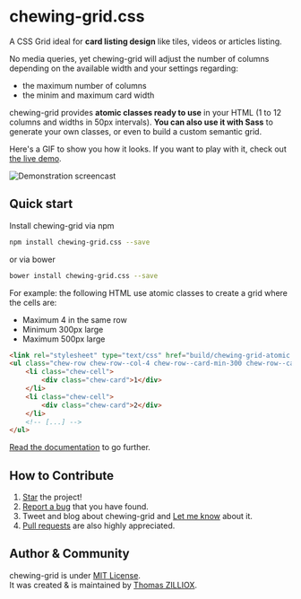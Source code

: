 chewing-grid.css
======

A CSS Grid ideal for **card listing design** like tiles, videos or articles listing.

No media queries, yet chewing-grid will adjust the number of columns depending on the available width and your settings regarding:

* the maximum number of columns
* the minim and maximum card width

chewing-grid provides **atomic classes ready to use** in your HTML (1 to 12 columns and widths in 50px intervals).
**You can also use it with Sass** to generate your own classes, or even to build a custom semantic grid.

Here's a GIF to show you how it looks.
If you want to play with it, check out [the live demo](http://tzi.github.io/chewing-grid.css).

![Demonstration screencast](http://tzi.github.io/chewing-grid.css/demo.gif)

 
Quick start
-------

Install chewing-grid via npm

```sh
npm install chewing-grid.css --save
```

or via bower

```sh
bower install chewing-grid.css --save
```

For example: the following HTML use atomic classes to create a grid where the cells are:

 * Maximum 4 in the same row
 * Minimum 300px large
 * Maximum 500px large

```html
<link rel="stylesheet" type="text/css" href="build/chewing-grid-atomic.css"/>
<ul class="chew-row chew-row--col-4 chew-row--card-min-300 chew-row--card-min-500">
    <li class="chew-cell">
        <div class="chew-card">1</div>
    </li>
    <li class="chew-cell">
        <div class="chew-card">2</div>
    </li>
    <!-- [...] -->
</ul>
```

[Read the documentation](https://github.com/tzi/chewing-grid.css/blob/master/DOCUMENTATION.md) to go further.


How to Contribute
--------

1. [Star](https://github.com/tzi/chewing-grid.css/stargazers) the project!
2. [Report a bug](https://github.com/tzi/chewing-grid.css/issues/new) that you have found.
3. Tweet and blog about chewing-grid and [Let me know](https://twitter.com/iamtzi) about it.
4. [Pull requests](https://github.com/tzi/chewing-grid/blob/master/CONTRIBUTING.md) are also highly appreciated.


Author & Community
--------

chewing-grid is under [MIT License](http://tzi.mit-license.org/).<br>
It was created & is maintained by [Thomas ZILLIOX](http://tzi.fr).